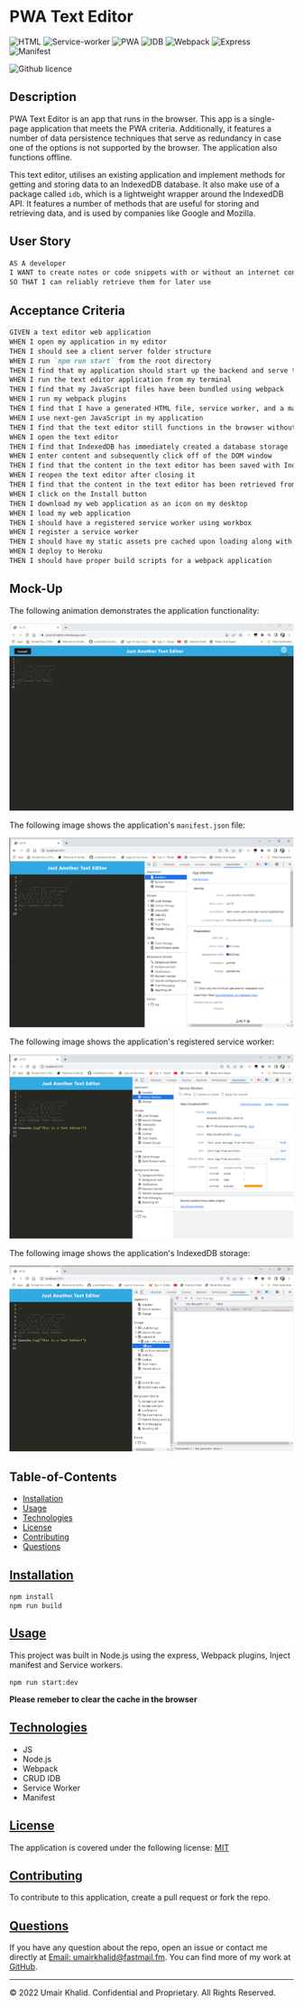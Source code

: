# PWA Text Editor

![HTML](https://img.shields.io/badge/-NODE-orange) ![Service-worker](https://img.shields.io/badge/-Service_worker-yellow) ![PWA](https://img.shields.io/badge/-PWA-darkgreen)
![IDB](https://img.shields.io/badge/-IDB-darkred) ![Webpack](https://img.shields.io/badge/-Webpack-purple) ![Express](https://img.shields.io/badge/Express-indigo) ![Manifest](https://img.shields.io/badge/-Manifest-darkblue)

![Github licence](https://img.shields.io/badge/license-MIT-blue)

## Description

PWA Text Editor is an app that runs in the browser. This app is a single-page application that meets the PWA criteria. Additionally, it features a number of data persistence techniques that serve as redundancy in case one of the options is not supported by the browser. The application also functions offline.

This text editor, utilises an existing application and implement methods for getting and storing data to an IndexedDB database. It also make use of a package called `idb`, which is a lightweight wrapper around the IndexedDB API. It features a number of methods that are useful for storing and retrieving data, and is used by companies like Google and Mozilla.

## User Story

```md
AS A developer
I WANT to create notes or code snippets with or without an internet connection
SO THAT I can reliably retrieve them for later use
```

## Acceptance Criteria

```md
GIVEN a text editor web application
WHEN I open my application in my editor
THEN I should see a client server folder structure
WHEN I run `npm run start` from the root directory
THEN I find that my application should start up the backend and serve the client
WHEN I run the text editor application from my terminal
THEN I find that my JavaScript files have been bundled using webpack
WHEN I run my webpack plugins
THEN I find that I have a generated HTML file, service worker, and a manifest file
WHEN I use next-gen JavaScript in my application
THEN I find that the text editor still functions in the browser without errors
WHEN I open the text editor
THEN I find that IndexedDB has immediately created a database storage
WHEN I enter content and subsequently click off of the DOM window
THEN I find that the content in the text editor has been saved with IndexedDB
WHEN I reopen the text editor after closing it
THEN I find that the content in the text editor has been retrieved from our IndexedDB
WHEN I click on the Install button
THEN I download my web application as an icon on my desktop
WHEN I load my web application
THEN I should have a registered service worker using workbox
WHEN I register a service worker
THEN I should have my static assets pre cached upon loading along with subsequent pages and static assets
WHEN I deploy to Heroku
THEN I should have proper build scripts for a webpack application
```
## Mock-Up

The following animation demonstrates the application functionality:

![Demonstration of the finished Unit 19 Homework being used in the browser and then installed.](./client/src/images/app_demo.gif)

The following image shows the application's `manifest.json` file:

![Demonstration of the finished Unit 19 Homework with a manifest file in the browser.](./client/src/images/manifest-json.png)

The following image shows the application's registered service worker:

![Demonstration of the finished Unit 19 Homework with a registered service worker in the browser.](./client/src/images/service-worker.png)

The following image shows the application's IndexedDB storage:

![Demonstration of the finished Unit 19 Homework with a IndexedDB storage named 'jate' in the browser.](./client/src/images/index-idb.png)

## Table-of-Contents
* [Installation](#installation)
* [Usage](#usage)
* [Technologies](#technologies)
* [License](#license)
* [Contributing](#contributing)
* [Questions](#questions)

## [Installation](#table-of-contents)

```
npm install
npm run build
```
## [Usage](#table-of-contents)
This project was built in Node.js using the express, Webpack plugins, Inject manifest and Service workers.
```
npm run start:dev
```

**Please remeber to clear the cache in the browser**

## [Technologies](#table-of-contents)
* JS
* Node.js
* Webpack
* CRUD IDB
* Service Worker
* Manifest

## [License](#table-of-contents)
The application is covered under the following license: [MIT](https://choosealicense.com/licenses/mit/)

## [Contributing](#table-of-contents)
To contribute to this application, create a pull request or fork the repo.

## [Questions](#table-of-contents)
If you have any question about the repo, open an issue or contact me directly at [Email: umairkhalid@fastmail.fm](mailto:umairkhalid@fastmail.fm).
You can find more of my work at [GitHub](https://github.com/umairkhalid).

---
© 2022 Umair Khalid. Confidential and Proprietary. All Rights Reserved.
